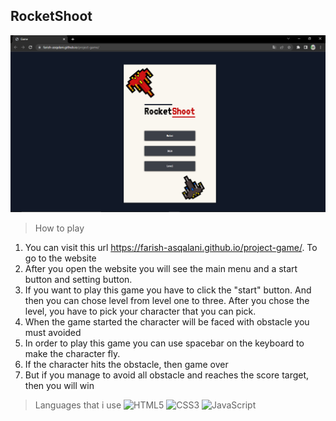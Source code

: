 ## RocketShoot

![image info](img/ss1.png)

> How to play

1. You can visit this url https://farish-asqalani.github.io/project-game/. To go to the website
2. After you open the website you will see the main menu and a start button and setting button.
3. If you want to play this game you have to click the "start" button. And then you can chose level from level one to three. After you chose the level, you have to pick your character that you can pick.
4. When the game started the character will be faced with obstacle you must avoided
5. In order to play this game you can use spacebar on the keyboard to make the character fly.
6. If the character hits the obstacle, then game over
7. But if you manage to avoid all obstacle and reaches the score target, then you will win

> Languages that i use
![HTML5](https://img.shields.io/badge/html5-%23E34F26.svg?style=for-the-badge&logo=html5&logoColor=white) ![CSS3](https://img.shields.io/badge/css3-%231572B6.svg?style=for-the-badge&logo=css3&logoColor=white) ![JavaScript](https://img.shields.io/badge/javascript-%23323330.svg?style=for-the-badge&logo=javascript&logoColor=%23F7DF1E)
